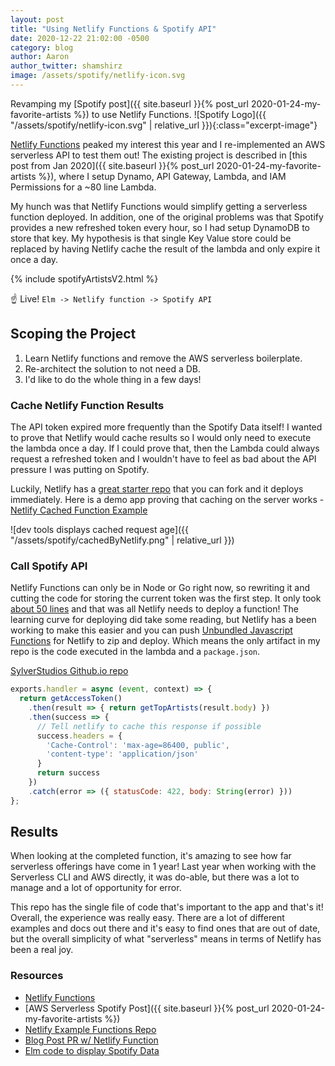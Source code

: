 ```yaml
---
layout: post
title: "Using Netlify Functions & Spotify API"
date: 2020-12-22 21:02:00 -0500
category: blog
author: Aaron
author_twitter: shamshirz
image: /assets/spotify/netlify-icon.svg
---
```


Revamping my [Spotify post]({{ site.baseurl }}{% post_url 2020-01-24-my-favorite-artists %}) to use Netlify Functions.
![Spotify Logo]({{ "/assets/spotify/netlify-icon.svg" | relative_url }}){:class="excerpt-image"}

<!--more-->
[Netlify Functions](https://docs.netlify.com/functions/build-with-javascript/#unbundled-javascript-function-deploys) peaked my interest this year and I re-implemented an AWS serverless API to test them out! The existing project is described in [this post from Jan 2020]({{ site.baseurl }}{% post_url 2020-01-24-my-favorite-artists %}), where I setup Dynamo, API Gateway, Lambda, and IAM Permissions for a ~80 line Lambda.

My hunch was that Netlify Functions would simplify getting a serverless function deployed. In addition, one of the original problems was that Spotify provides a new refreshed token every hour, so I had setup DynamoDB to store that key. My hypothesis is that single Key Value store could be replaced by having Netlify cache the result of the lambda and only expire it once a day.

<!-- Includes header, styling, & link to the Repo -->
{% include spotifyArtistsV2.html %}

☝️ Live! `Elm -> Netlify function -> Spotify API`

## Scoping the Project
1. Learn Netlify functions and remove the AWS serverless boilerplate.
2. Re-architect the solution to not need a DB.
3. I'd like to do the whole thing in a few days!


### Cache Netlify Function Results
The API token expired more frequently than the Spotify Data itself! I wanted to prove that Netlify would cache results so I would only need to execute the lambda once a day. If I could prove that, then the Lambda could always request a refreshed token and I wouldn't have to feel as bad about the API pressure I was putting on Spotify.

Luckily, Netlify has a [great starter repo](https://github.com/netlify/functions) that you can fork and it deploys immediately. Here is a demo app proving that caching on the server works - [Netlify Cached Function Example](https://github.com/shamshirz/netlify-functions-example/blob/master/src/lambda/cached.js)

![dev tools displays cached request age]({{ "/assets/spotify/cachedByNetlify.png" | relative_url }})

### Call Spotify API
Netlify Functions can only be in Node or Go right now, so rewriting it and cutting the code for storing the current token was the first step. It only took [about 50 lines](https://github.com/SylverStudios/SylverStudios.github.io/pull/44) and that was all Netlify needs to deploy a function! The learning curve for deploying did take some reading, but Netlify has a been working to make this easier and you can push [Unbundled Javascript Functions](https://docs.netlify.com/functions/build-with-javascript/#unbundled-javascript-function-deploys) for Netlify to zip and deploy. Which means the only artifact in my repo is the code executed in the lambda and a `package.json`.

[SylverStudios Github.io repo](https://github.com/SylverStudios/SylverStudios.github.io/pull/44)
```javascript
exports.handler = async (event, context) => {
  return getAccessToken()
    .then(result => { return getTopArtists(result.body) })
    .then(success => {
      // Tell netlify to cache this response if possible
      success.headers = {
        'Cache-Control': 'max-age=86400, public',
        'content-type': 'application/json'
      }
      return success
    })
    .catch(error => ({ statusCode: 422, body: String(error) }))
};
```


## Results

When looking at the completed function, it's amazing to see how far serverless offerings have come in 1 year! Last year when working with the Serverless CLI and AWS directly, it was do-able, but there was a lot to manage and a lot of opportunity for error.

This repo has the single file of code that's important to the app and that's it! Overall, the experience was really easy. There are a lot of different examples and docs out there and it's easy to find ones that are out of date, but the overall simplicity of what "serverless" means in terms of Netlify has been a real joy.


### Resources
* [Netlify Functions](https://docs.netlify.com/functions/build-with-javascript/#unbundled-javascript-function-deploys)
* [AWS Serverless Spotify Post]({{ site.baseurl }}{% post_url 2020-01-24-my-favorite-artists %})
* [Netlify Example Functions Repo](https://github.com/netlify/functions)
* [Blog Post PR w/ Netlify Function](https://github.com/SylverStudios/SylverStudios.github.io/pull/44)
* [Elm code to display Spotify Data](https://github.com/SylverStudios/spotify-highlights/tree/master/ui)
